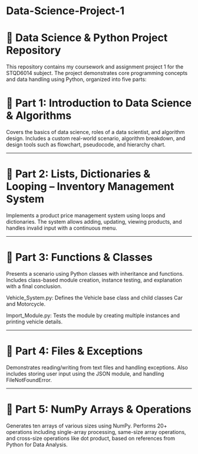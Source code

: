 # Data-Science-Project-1
# 🧠 Data Science & Python Project Repository

This repository contains my coursework and assignment project 1 for the STQD6014 subject. The project demonstrates core programming concepts and data handling using Python, organized into five parts:

# 📘 Part 1: Introduction to Data Science & Algorithms

Covers the basics of data science, roles of a data scientist, and algorithm design. Includes a custom real-world scenario, algorithm breakdown, and design tools such as flowchart, pseudocode, and hierarchy chart.

---

# 🛒 Part 2: Lists, Dictionaries & Looping – Inventory Management System

Implements a product price management system using loops and dictionaries. The system allows adding, updating, viewing products, and handles invalid input with a continuous menu.

---

# 🔧 Part 3: Functions & Classes

Presents a scenario using Python classes with inheritance and functions. Includes class-based module creation, instance testing, and explanation with a final conclusion.

Vehicle_System.py: Defines the Vehicle base class and child classes Car and Motorcycle.

Import_Module.py: Tests the module by creating multiple instances and printing vehicle details.

---

# 📂 Part 4: Files & Exceptions

Demonstrates reading/writing from text files and handling exceptions. Also includes storing user input using the JSON module, and handling FileNotFoundError.

---

# 🔢 Part 5: NumPy Arrays & Operations

Generates ten arrays of various sizes using NumPy. Performs 20+ operations including single-array processing, same-size array operations, and cross-size operations like dot product, based on references from Python for Data Analysis.
